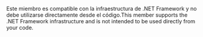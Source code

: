 <span data-ttu-id="2df10-101">Este miembro es compatible con la infraestructura de .NET Framework y no debe utilizarse directamente desde el código.</span><span class="sxs-lookup"><span data-stu-id="2df10-101">This member supports the .NET Framework infrastructure and is not intended to be used directly from your code.</span></span>